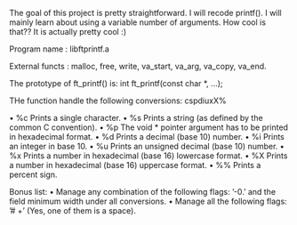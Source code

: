 The goal of this project is pretty straightforward. I will recode printf().
I will mainly learn about using a variable number of arguments. How cool is that??
It is actually pretty cool :)

Program name : libftprintf.a

External functs : malloc, free, write,
                  va_start, va_arg, va_copy, va_end.
                
The prototype of ft_printf() is:  int ft_printf(const char *, ...);

THe function handle the following conversions: cspdiuxX%

• %c Prints a single character.
• %s Prints a string (as defined by the common C convention).
• %p The void * pointer argument has to be printed in hexadecimal format.
• %d Prints a decimal (base 10) number.
• %i Prints an integer in base 10.
• %u Prints an unsigned decimal (base 10) number.
• %x Prints a number in hexadecimal (base 16) lowercase format.
• %X Prints a number in hexadecimal (base 16) uppercase format.
• %% Prints a percent sign.

Bonus list:
• Manage any combination of the following flags: ’-0.’ and the field minimum width
under all conversions.
• Manage all the following flags: ’# +’ (Yes, one of them is a space).
